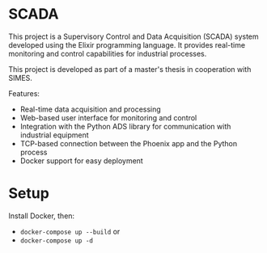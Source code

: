 # SCADA

This project is a Supervisory Control and Data Acquisition (SCADA) system developed using the Elixir programming language. It provides real-time monitoring and control capabilities for industrial processes.

This project is developed as part of a master's thesis in cooperation with SIMES.

Features:

 * Real-time data acquisition and processing
 * Web-based user interface for monitoring and control
 * Integration with the Python ADS library for communication with industrial equipment
 * TCP-based connection between the Phoenix app and the Python process
 * Docker support for easy deployment
# Setup

Install Docker, then:

  * `docker-compose up --build` or
  * `docker-compose up -d`
